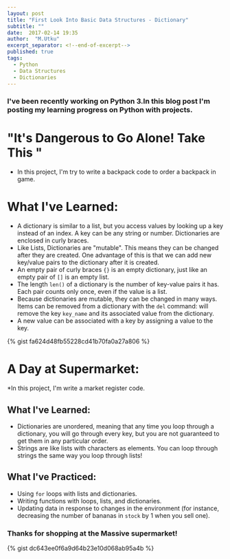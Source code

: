 ```yaml
---
layout: post
title: "First Look Into Basic Data Structures - Dictionary"
subtitle: ""
date:  2017-02-14 19:35
author:  "M.Utku"
excerpt_separator: <!--end-of-excerpt-->
published: true
tags: 
  - Python
  - Data Structures
  - Dictionaries
---
```

<p>
<h3>
I've been recently working on Python 3.In this blog post I'm posting my learning progress on Python with projects.

# "It's Dangerous to Go Alone! Take This "
* In this project, I'm try to write a backpack code to order a backpack in game.

# What I've Learned:
* A dictionary is similar to a list, but you access values by looking up a key instead of an index. A key can be any string or number. Dictionaries are enclosed in curly braces.
* Like Lists, Dictionaries are "mutable". This means they can be changed after they are created. One advantage of this is that we can add new key/value pairs to the dictionary after it is created.
* An empty pair of curly braces `{}` is an empty dictionary, just like an empty pair of `[]` is an empty list.
* The length `len()` of a dictionary is the number of key-value pairs it has. Each pair counts only once, even if the value is a list.
* Because dictionaries are mutable, they can be changed in many ways. Items can be removed from a dictionary with the `del` command: will remove the key `key_name` and its associated value from the dictionary.
* A new value can be associated with a key by assigning a value to the key.
<!--end-of-excerpt-->
{% gist fa624d48fb55228cd41b70fa0a27a806 %}

# A Day at Supermarket:
*In this project, I'm write a market register code.

## What I've Learned:
* Dictionaries are unordered, meaning that any time you loop through a dictionary, you will go through every key, but you are not guaranteed to get them in any particular order.
* Strings are like lists with characters as elements. You can loop through strings the same way you loop through lists!
    
## What I've Practiced:
* Using `for` loops with lists and dictionaries.
* Writing functions with loops, lists, and dictionaries.
* Updating data in response to changes in the environment (for instance, decreasing the number of bananas in `stock` by 1 when you sell one).

### Thanks for shopping at the Massive supermarket!

{% gist dc643ee0f6a9d64b23e10d068ab95a4b %}
</h3>
</p>
